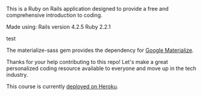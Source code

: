 This is a Ruby on Rails application designed to provide a free and comprehensive introduction to coding. 

Made using:
Rails version 4.2.5
Ruby 2.2.1

test 

The materialize-sass gem provides the dependency for [Google Materialize](http://materializecss.com/about.html).

Thanks for your help contributing to this repo! Let's make a great personalized coding resource available to everyone and move up in the tech industry.

This course is currently [deployed on Heroku](https://coding-apprentices.herokuapp.com/). 
